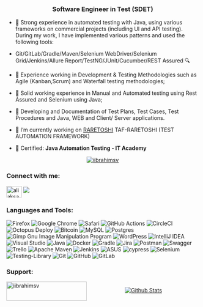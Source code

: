 <h3 align="center">Software Engineer in Test (SDET)</h3>



- 💪 Strong experience in automated testing with Java, using various frameworks on commercial projects (including UI and API testing). During my work, I have implemented various patterns and used the following tools: 

- Git/GitLab/Gradle/Maven/Selenium WebDriver/Selenium Grid/Jenkins/Allure Report/TestNG/JUnit/Cucumber/REST Assured 🔍

-  🚀 Experience working in Development & Testing Methodologies such as Agile (Kanban,Scrum) and Waterfall testing methodologies;

- 🚀 Solid working experience in Manual and Automated testing using Rest Assured and Selenium using Java;

- 🚀 Developing and Documentation of Test Plans, Test Cases, Test Procedures and Java, WEB and Client/ Server applications.

- 🔭 I’m currently working on [RARETOSHI](https://github.com/Berichicko/taf-raretoshi) TAF-RARETOSHI (TEST AUTOMATION FRAMEWORK)

- 🌱 Certified: **Java Automation Testing - IT Academy**




<p align="center">
<a href="https://github.com/iibrahimsv">
<img align="center" src="https://github-readme-streak-stats.herokuapp.com?user=iibrahimsv&theme=outrun&hide_border=true&border_radius=5.9&date_format=M%20j%5B%2C%20Y%5D&mode=weekly" alt="iibrahimsv" />
</a>
</p>

<h3 align="left">Connect with me:</h3>
<p align="left">
<a href="https://linkedin.com/in/abdi-said-ibrahim" target="blank"><img align="center" src="https://raw.githubusercontent.com/rahuldkjain/github-profile-readme-generator/master/src/images/icons/Social/linked-in-alt.svg" alt="aliaksandr-zasinets" height="30" width="40" /></a>
 <a href="mailto: dcabdi@gmail.com "><img src="https://img.shields.io/badge/- dcabdi@gmail.com -D14836?style=flat&logo=Gmail&logoColor=white"/></a>
</p>


<h3 align="left">Languages and Tools:</h3>


![Firefox](https://img.shields.io/badge/Firefox-FF7139?style=for-the-badge&logo=Firefox-Browser&logoColor=white)
![Google Chrome](https://img.shields.io/badge/Google%20Chrome-4285F4?style=for-the-badge&logo=GoogleChrome&logoColor=white)
![Safari](https://img.shields.io/badge/Safari-000000?style=for-the-badge&logo=Safari&logoColor=white)
![GitHub Actions](https://img.shields.io/badge/github%20actions-%232671E5.svg?style=for-the-badge&logo=githubactions&logoColor=white)
![CircleCI](https://img.shields.io/badge/circle%20ci-%23161616.svg?style=for-the-badge&logo=circleci&logoColor=white)
![Octopus Deploy](https://img.shields.io/badge/octopus%20deploy-0D80D8?style=for-the-badge&logo=octopusdeploy&logoColor=white)
![Bitcoin](https://img.shields.io/badge/Bitcoin-000?style=for-the-badge&logo=bitcoin&logoColor=white)
![MySQL](https://img.shields.io/badge/mysql-%2300f.svg?style=for-the-badge&logo=mysql&logoColor=white)
![Postgres](https://img.shields.io/badge/postgres-%23316192.svg?style=for-the-badge&logo=postgresql&logoColor=white)
![Gimp Gnu Image Manipulation Program](https://img.shields.io/badge/Gimp-657D8B?style=for-the-badge&logo=gimp&logoColor=FFFFFF)
![WordPress](https://img.shields.io/badge/WordPress-%23117AC9.svg?style=for-the-badge&logo=WordPress&logoColor=white)
![IntelliJ IDEA](https://img.shields.io/badge/IntelliJIDEA-000000.svg?style=for-the-badge&logo=intellij-idea&logoColor=white)
![Visual Studio](https://img.shields.io/badge/Visual%20Studio-5C2D91.svg?style=for-the-badge&logo=visual-studio&logoColor=white)
![Java](https://img.shields.io/badge/java-%23ED8B00.svg?style=for-the-badge&logo=java&logoColor=white)
![Docker](https://img.shields.io/badge/docker-%230db7ed.svg?style=for-the-badge&logo=docker&logoColor=white)
![Gradle](https://img.shields.io/badge/Gradle-02303A.svg?style=for-the-badge&logo=Gradle&logoColor=white)
![Jira](https://img.shields.io/badge/jira-%230A0FFF.svg?style=for-the-badge&logo=jira&logoColor=white)
![Postman](https://img.shields.io/badge/Postman-FF6C37?style=for-the-badge&logo=postman&logoColor=white)
![Swagger](https://img.shields.io/badge/-Swagger-%23Clojure?style=for-the-badge&logo=swagger&logoColor=white)
![Trello](https://img.shields.io/badge/Trello-%23026AA7.svg?style=for-the-badge&logo=Trello&logoColor=white)
![Apache Maven](https://img.shields.io/badge/Apache%20Maven-C71A36?style=for-the-badge&logo=Apache%20Maven&logoColor=white)
![Jenkins](https://img.shields.io/badge/jenkins-%232C5263.svg?style=for-the-badge&logo=jenkins&logoColor=white)
![ASUS](https://img.shields.io/badge/asus-000080.svg?style=for-the-badge&logo=asus&logoColor=white)
![cypress](https://img.shields.io/badge/-cypress-%23E5E5E5?style=for-the-badge&logo=cypress&logoColor=058a5e)
![Selenium](https://img.shields.io/badge/-selenium-%43B02A?style=for-the-badge&logo=selenium&logoColor=white)
![Testing-Library](https://img.shields.io/badge/-TestingLibrary-%23E33332?style=for-the-badge&logo=testing-library&logoColor=white)
![Git](https://img.shields.io/badge/git-%23F05033.svg?style=for-the-badge&logo=git&logoColor=white)
![GitHub](https://img.shields.io/badge/github-%23121011.svg?style=for-the-badge&logo=github&logoColor=white)
![GitLab](https://img.shields.io/badge/gitlab-%23181717.svg?style=for-the-badge&logo=gitlab&logoColor=white)


<h3 align="left">Support:</h3>
<p><a href="https://ko-fi.com/abdiibrahim"> <img align="left" src="https://cdn.ko-fi.com/cdn/kofi3.png?v=3" height="50" width="210" alt="iibrahimsv" />
    <a href="https://paypal.me/AbdiIbrahim" target="_blank" style="display: inline-block;">
               

<p align="center">
        <img src="https://raw.githubusercontent.com/mayhemantt/mayhemantt/Update/svg/Bottom.svg" alt="Github Stats" />
</p>












